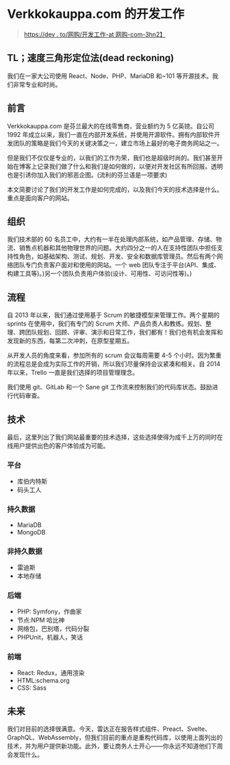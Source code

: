 # Verkkokauppa.com 的开发工作

> [https://dev . to/网购/开发工作-at 网购-com-3hn2】](https://dev.to/verkkokauppacom/development-work-at-verkkokauppa-com-3hn2)

## TL；速度三角形定位法(dead reckoning)

我们在一家大公司使用 React、Node、PHP、MariaDB 和~101 等开源技术。我们非常专业和时尚。

## 前言

Verkkokauppa.com 是芬兰最大的在线零售商，营业额约为 5 亿英镑。自公司 1992 年成立以来，我们一直在内部开发系统，并使用开源软件。拥有内部软件开发团队的策略是我们今天的关键决策之一，建立市场上最好的电子商务网站之一。

但是我们不仅仅是专业的，以我们的工作为荣，我们也是超级时尚的。我们甚至开始在博客上记录我们做了什么和我们是如何做的，以便对开发社区有所回报。透明也是引诱你加入我们的邪恶企图。(流利的芬兰语是一项要求)

本文简要讨论了我们的开发工作是如何完成的，以及我们今天的技术选择是什么。重点是面向客户的网站。

## 组织

我们技术部的 60 名员工中，大约有一半在处理内部系统，如产品管理、存储、物流、销售点机器和其他物理世界的问题。大约四分之一的人在支持性团队中担任支持性角色，如基础架构、测试、规划、开发、安全和数据库管理员。然后有两个网络团队专门负责客户面对和使用的网站。一个 web 团队专注于平台(API、集成、构建工具等)。)另一个团队负责用户体验(设计、可用性、可访问性等)。)

## 流程

自 2013 年以来，我们通过使用基于 Scrum 的敏捷模型来管理工作。两个星期的 sprints 在使用中，我们有专门的 Scrum 大师、产品负责人和教练。规划、整理、跨团队规划、回顾、评审、演示和日常工作，我们都有！我们也有机会发挥和发现新的东西，每第二次冲刺，在原型星期五。

从开发人员的角度来看，参加所有的 scrum 会议每周需要 4-5 个小时。因为繁重的流程总是会成为实际工作的开销，所以我们尽量保持会议紧凑和相关。自 2014 年以来，Trello 一直是我们选择的项目管理理念。

我们使用 git、GitLab 和一个 Sane git 工作流来控制我们的代码库状态。鼓励进行代码审查。

## 技术

最后，这里列出了我们网站最重要的技术选择，这些选择使得为成千上万的同时在线用户提供出色的客户体验成为可能。

### 平台

*   库伯内特斯
*   码头工人

### 持久数据

*   MariaDB
*   MongoDB

### 非持久数据

*   雷迪斯
*   本地存储

### 后端

*   PHP: Symfony，作曲家
*   节点:NPM 哈比神
*   网络包，巴别塔，代码分裂
*   PHPUnit，机器人，笑话

### 前端

*   React: Redux，通用渲染
*   HTML:schema.org
*   CSS: Sass

## 未来

我们对目前的选择很满意。今天，雷达正在报告样式组件、Preact、Svelte、GraphQL、WebAssembly，但我们目前的重点是重构代码库，以使用上面列出的技术，并为用户提供新功能。此外，要让商务人士开心——你永远不知道他们下周会发现什么。